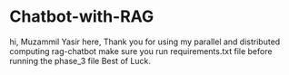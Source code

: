 # Chatbot-with-RAG
hi, Muzammil Yasir here, Thank you for using my parallel and distributed computing rag-chatbot
make sure you run requirements.txt file before running the phase_3 file
Best of Luck.

